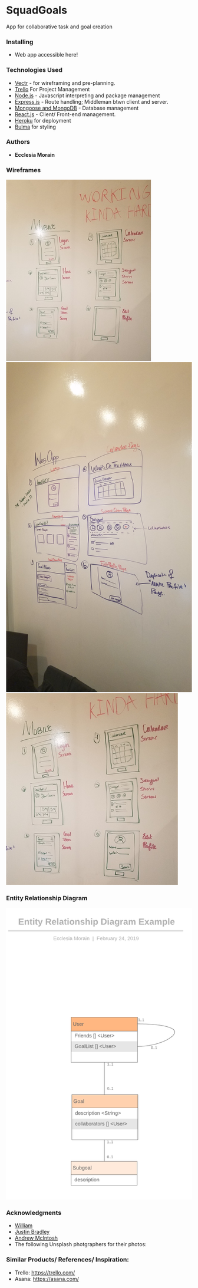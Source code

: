 # SquadGoals
App for collaborative task and goal creation


### Installing
 - Web app accessible here! 

### Technologies Used
- [Vectr](http://vectr.com) - for wireframing and pre-planning.
- [Trello](https://trello.com/b/4UXOAV53/squadgoalsapp) For Project Management
- [Node.js](https://nodejs.org/en/) - Javascript interpreting and package management
- [Express.js](https://expressjs.com/) - Route handling; Middleman btwn client and server.
- [Mongoose and MongoDB](https://mongoosejs.com/) - Database management
- [React.js](https://reactjs.org/) - Client/ Front-end management.
- [Heroku](http://heroku.com) for deployment
- [Bulma](https://bulma.io/) for styling 


### Authors

* **Ecclesia Morain** 

### Wireframes
![Web](/images/wireframe1.jpg)
![Web continued](images/wireframe2.jpg)
![Mobile](/images/wireframe3.jpg)


### Entity Relationship Diagram 
![ERD](/images/ERD.png)


### Acknowledgments
* [William](https://github.com/wsnjie)
* [Justin Bradley](https://github.com/JustinBradley9)
* [Andrew McIntosh](https://github.com/andrewbmcintosh)
* The following Unsplash photgraphers for their photos: 


### Similar Products/ References/ Inspiration: 
- Trello: https://trello.com/
- Asana: https://asana.com/
